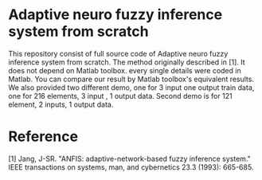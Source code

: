 # Adaptive neuro fuzzy inference system from scratch

This repository consist of full source code of Adaptive neuro fuzzy inference system from scratch. The method originally described in [1]. It does not depend on Matlab toolbox. every single details were coded in Matlab. You can compare our result by Matlab toolbox's equivalent results. We also provided two different demo, one for 3 input one output train data, one for 216 elements, 3 input , 1 output data. Second demo is for 121 element, 2 inputs, 1 output data.



# Reference
[1] Jang, J-SR. "ANFIS: adaptive-network-based fuzzy inference system." IEEE transactions on systems, man, and cybernetics 23.3 (1993): 665-685.
